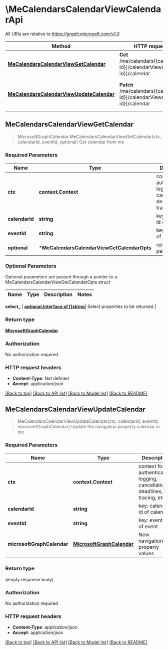 # \MeCalendarsCalendarViewCalendarApi

All URIs are relative to *https://graph.microsoft.com/v1.0*

Method | HTTP request | Description
------------- | ------------- | -------------
[**MeCalendarsCalendarViewGetCalendar**](MeCalendarsCalendarViewCalendarApi.md#MeCalendarsCalendarViewGetCalendar) | **Get** /me/calendars({calendar-id})/calendarView({event-id})/calendar | Get calendar from me
[**MeCalendarsCalendarViewUpdateCalendar**](MeCalendarsCalendarViewCalendarApi.md#MeCalendarsCalendarViewUpdateCalendar) | **Patch** /me/calendars({calendar-id})/calendarView({event-id})/calendar | Update the navigation property calendar in me



## MeCalendarsCalendarViewGetCalendar

> MicrosoftGraphCalendar MeCalendarsCalendarViewGetCalendar(ctx, calendarId, eventId, optional)
Get calendar from me

### Required Parameters


Name | Type | Description  | Notes
------------- | ------------- | ------------- | -------------
**ctx** | **context.Context** | context for authentication, logging, cancellation, deadlines, tracing, etc.
**calendarId** | **string**| key: calendar-id of calendar | 
**eventId** | **string**| key: event-id of event | 
 **optional** | ***MeCalendarsCalendarViewGetCalendarOpts** | optional parameters | nil if no parameters

### Optional Parameters

Optional parameters are passed through a pointer to a MeCalendarsCalendarViewGetCalendarOpts struct


Name | Type | Description  | Notes
------------- | ------------- | ------------- | -------------


 **select_** | [**optional.Interface of []string**](string.md)| Select properties to be returned | 

### Return type

[**MicrosoftGraphCalendar**](microsoft.graph.calendar.md)

### Authorization

No authorization required

### HTTP request headers

- **Content-Type**: Not defined
- **Accept**: application/json

[[Back to top]](#) [[Back to API list]](../README.md#documentation-for-api-endpoints)
[[Back to Model list]](../README.md#documentation-for-models)
[[Back to README]](../README.md)


## MeCalendarsCalendarViewUpdateCalendar

> MeCalendarsCalendarViewUpdateCalendar(ctx, calendarId, eventId, microsoftGraphCalendar)
Update the navigation property calendar in me

### Required Parameters


Name | Type | Description  | Notes
------------- | ------------- | ------------- | -------------
**ctx** | **context.Context** | context for authentication, logging, cancellation, deadlines, tracing, etc.
**calendarId** | **string**| key: calendar-id of calendar | 
**eventId** | **string**| key: event-id of event | 
**microsoftGraphCalendar** | [**MicrosoftGraphCalendar**](MicrosoftGraphCalendar.md)| New navigation property values | 

### Return type

 (empty response body)

### Authorization

No authorization required

### HTTP request headers

- **Content-Type**: application/json
- **Accept**: application/json

[[Back to top]](#) [[Back to API list]](../README.md#documentation-for-api-endpoints)
[[Back to Model list]](../README.md#documentation-for-models)
[[Back to README]](../README.md)

